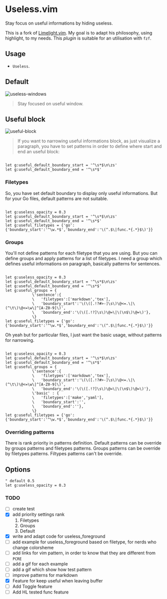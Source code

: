 # Useless.vim

Stay focus on useful informations by hiding useless.

This is a fork of [Limelight.vim](https://github.com/junegunn/limelight.vim).
My goal is to adapt his philosophy, using highlight, to my needs.
This _plugin_ is suitable for an utilisation with `fzf`.

## Usage

- `Useless`.

## Default
![useless-windows](../media/useless-windows.gif?raw=true)
> Stay focused on useful window.

## Useful block
![useful-block](../media/useful-block.gif?raw=true)
> If you want to narrowing useful informations block, as just visualize a paragraph, you have to set patterns in order to define where start and end an useful block:

```vim

let g:useful_default_boundary_start = '^\s*$\n\zs'
let g:useful_default_boundary_end = '^\s*$'

```

### Filetypes

So, you have set default boundary to display only useful informations. But for your Go files, default patterns are not suitable.

```vim

let g:useless_opacity = 0.3
let g:useful_default_boundary_start = '^\s*$\n\zs'
let g:useful_default_boundary_end = '^\s*$'
let g:useful_filetypes = {'go':{'boundary_start':'^\w.*$','boundary_end':'\(^.$\|func.*{.*}$\)'}}

```

### Groups

You'll not define patterns for each filetype that you are using. But you can define groups and apply patterns for a list of filetypes.
I need a group which defines useful informations on paragraph, basically patterns for sentences.


```vim

let g:useless_opacity = 0.3
let g:useful_default_boundary_start = '^\s*$\n\zs'
let g:useful_default_boundary_end = '^\s*$'
let g:useful_groups = {
			\'sentence':{
			\	'filetypes':['markdown','tex'],
			\	'boundary_start':'\(\([.!?#>-]\s\)\@<=.\|\(^\t\)\@<=\w\|^[A-Z0-9]\)',
			\	'boundary_end':'\(\([.!?]\s\)\@=\|\(\n$\)\@=\)'},
			\}
let g:useful_filetypes = {'go':{'boundary_start':'^\w.*$','boundary_end':'\(^.$\|func.*{.*}$\)'}}

```

Oh yeah but for particular files, I just want the basic usage, without patterns for narrowing.

```vim

let g:useless_opacity = 0.3
let g:useful_default_boundary_start = '^\s*$\n\zs'
let g:useful_default_boundary_end = '^\s*$'
let g:useful_groups = {
			\'sentence':{
			\	'filetypes':['markdown','tex'],
			\	'boundary_start':'\(\([.!?#>-]\s\)\@<=.\|\(^\t\)\@<=\w\|^[A-Z0-9]\)',
			\	'boundary_end':'\(\([.!?]\s\)\@=\|\(\n$\)\@=\)'},
			\'basic' : {
			\	'filetypes':['make','yaml'],
			\	'boundary_start':'',
			\	'boundary_end':''},
			\}
let g:useful_filetypes = {'go':{'boundary_start':'^\w.*$','boundary_end':'\(^.$\|func.*{.*}$\)'}}

```

### Overriding patterns
There is rank priority in patterns definition. Default patterns can be override by groups patterns and filetypes patterns.
Groups patterns can be override by filetypes patterns. Filtypes patterns can't be override.

## Options

```vim
" default 0.5
let g:useless_opacity = 0.3

```

### TODO

* [ ] create test
* [x] add priority settings rank
	1. Filetypes
	2. Groups
	3. Default
* [x] write and adapt code for useless_foreground
* [ ] add example for useless_foreground based on filetype, for nerds who change colorsheme
* [ ] add links for vim pattern, in order to know that they are different from `PCRE`
* [ ] add a gif for each example
* [ ] add a gif which show how test pattern
* [ ] improve patterns for markdown
* [x] Feature for keep useful when leaving buffer
* [ ] Add Toggle feature
* [ ] Add HL tested func feature
